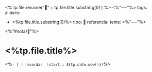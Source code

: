 <%  tp.file.rename("📑" + tp.file.title.substring(0) ) %> 
<%"---"%>
tags: 
aliases:
  - <%tp.file.title.substring(0)%>
tipo: 📑
referencia:
tema: 
<%"---"%>

<%"#nota/📑"%>

# <%tp.file.title%>

<%`- [ ] recordar  [start:: ${tp.date.now()}]`%>
